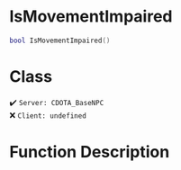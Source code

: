 # IsMovementImpaired
```lua
bool IsMovementImpaired()
```
# Class
✔️ `Server: CDOTA_BaseNPC`  
❌ `Client: undefined`  

# Function Description

